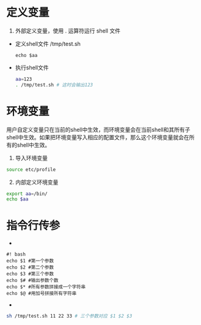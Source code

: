 # 定义变量
1. 外部定义变量，使用 . 运算符运行 shell 文件

- 定义shell文件 /tmp/test.sh
    ``` shell
    echo $aa
    ```
- 执行shell文件
    ``` bash
    aa=123
    . /tmp/test.sh # 这时会输出123
    ```
# 环境变量

  用户自定义变量只在当前的shell中生效，而环境变量会在当前shell和其所有子shell中生效。如果把环境变量写入相应的配置文件，那么这个环境变量就会在所有的shell中生效。

1. 导入环境变量
``` bash
source etc/profile
```
2. 内部定义环境变量

``` bash
export aa=/bin/
echo $aa
```
# 指令行传参
- 
``` shell
#! bash
echo $1 #第一个参数
echo $2 #第二个参数
echo $3 #第三个参数
echo $# #输出参数个数
echo $* #所有参数拼接成一个字符串
echo $@ #用加号拼接所有字符串
```
- 
``` bash
sh /tmp/test.sh 11 22 33 # 三个参数对应 $1 $2 $3
```
